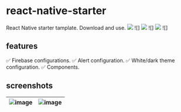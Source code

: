 # react-native-starter
React Native starter tamplate. Download and use.
![](https://img.shields.io/github/stars/Xfci/editor.md.svg) ![]
![](https://img.shields.io/github/forks/Xfci/editor.md.svg) ![]
![](https://img.shields.io/github/tag/Xfci/editor.md.svg) ![]

## features
✅ Firebase configurations.
✅ Alert configuration.
✅ White/dark theme configuration.
✅ Components.

## screenshots

| ![image](https://github.com/user-attachments/assets/c7a2f2c6-44c0-487d-9ad6-f951d0b1a6ba) | ![image](https://github.com/user-attachments/assets/f6d30554-f07d-45cb-a64d-9c8749cf9872) |
|----------------------------------|----------------------------------|

